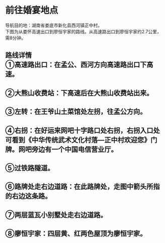 前往婚宴地点
===
导航目的地：湖南省娄底市新化县西河镇正中村。<br>
下图为从娄怀高速出口到廖恒宇家的路线。从高速路出口到廖恒宇家约2.7公里，需8分钟。<br>

路线详情<br>
①高速路出口：在孟公、西河方向高速路出口下高速。
---

②大熊山收费站：下高速后在大熊山收费站出来。
---

③左转：在王爷山土菜馆处左拐，往孟公方向。
---

④右拐：在好运来网吧十字路口处右拐，右拐入口处可看到《中华传统武术文化村落—正中村欢迎您》门牌。网吧旁边有一个中国电信营业厅。
---

⑤过铁路隧道。
---

⑥路牌处走右边道路：在此路牌处，走图中箭头所指的右边这条路。
---

⑦两层蓝瓦小别墅处走右边道路。
---

⑧廖恒宇家：四层黄、红两色屋顶为廖恒宇家。
---
